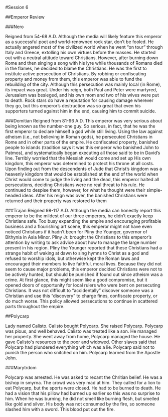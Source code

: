 #Session 6

##Emperor Review

###Nero

Reigned from 54-68 A.D. Although the media will likely feature this emperor as a successful poet and world-renowned rock star, don’t be fooled. He actually angered most of the civilized world when he went “on tour” through Italy and Greece, extolling his own virtues before the masses. He started out with a neutral attitude toward Christians. However, after burning down Rome and then singing a song with his lyre while thousands of Romans died in the flames, he decided to blame the Christians. He was the first to institute active persecution of Christians. By robbing or confiscating property and money from them, this emperor was able to fund the rebuilding of the city. Although this persecution was mainly local (in Rome), its impact was great. Under his reign, both Paul and Peter were martyred, Jerusalem was besieged, and his own mom and two of his wives were put to death. Rock stars do have a reputation for causing damage wherever they go, but this emperor’s destruction was so great that even his supporters turned against him in the end, causing him to commit suicide.

###Domitian
Reigned from 81-96 A.D. This emperor was very serious about being known as the number-one guy. So serious, in fact, that he was the first emperor to declare himself a god while still living. Using the law against atheism (i.e., not believing in Roman gods), he persecuted Christians in Rome and in other parts of the empire. He confiscated property, banished people to islands (tradition says it was this emperor who banished John to Patmos), and systematically began executing all those said to be in David’s line. Terribly worried that the Messiah would come and set up His own kingdom, this emperor was determined to protect his throne at all costs. Upon finding out from the descendents of Jude that Christ’s kingdom was a heavenly kingdom that would be established at the end of the world when Christ would come to judge the living and the dead, this emperor halted all persecutions, deciding Christians were no real threat to his rule. He continued to despise them, however, for what he thought were their simple-headed ideas. After his reign was over, the banished Christians were returned and their property was restored to them

###Trajan
Reigned 98-117 A.D. Although the media can honestly report this emperor to be the mildest of our three emperors, he didn’t exactly keep Christians safe. Too busy expanding the empire and encouraging profitable business and a flourishing art scene, this emperor might not have even noticed Christians if it hadn’t been for Pliny the Younger, governor of Bithynia in Asia Minor. Pliny Jr. brought the Christians to this emperor’s attention by writing to ask advice about how to manage the large number present in his region. Pliny the Younger reported that these Christians had a strange habit of waking at dawn to sing hymns to Christ as a god and refused to worship idols, but otherwise kept the Roman laws and encouraged their members to live faithful, moral lives. Because they did not seem to cause major problems, this emperor decided Christians were not to be actively hunted, but should be punished if found out since atheism was a crime. At first glance, this might seem like a good compromise, but it opened doors of opportunity for local rulers who were bent on persecuting Christians. It was not difficult to “accidentally” discover someone was a Christian and use this “discovery” to charge fines, confiscate property, or do much worse. This policy allowed persecutions to continue in scattered parts throughout the empire.

##Polycarp

Lady named Calisto. Calisto bought Polycarp. She raised Polycarp. Polycarp was pious, and well behaved. Calisto was treated like a son. He managed her property. She went away from home, Polycarp managed the house. He gave Calisto's resources to the poor and widowed. Other slaves said that Polycarp had plundered everything which was a lie. Polycarp said not to punish the person who snitched on him. Polycarp learned from the Apostle John.

###Marytrdom

Polycarp was arrested. He was asked to recant the Chritian belief. He was a bishop in smyrna. The crowd was very mad at him. They called for a lion to eat Polycarp, but the sports  were closed. He had to be burned to death. He had a vision that his pillow had burned up earlier so this was no surprise to him. When he was burning, he did not smell like burning flesh, but smelled like gold and silver. His body was not consumed by the fire, so someone slashed him with a sword. This blood put out the fire.